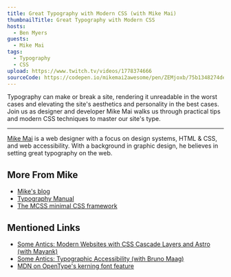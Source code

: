 ```yaml
---
title: Great Typography with Modern CSS (with Mike Mai)
thumbnailTitle: Great Typography with Modern CSS
hosts:
  - Ben Myers
guests:
  - Mike Mai
tags:
  - Typography
  - CSS
upload: https://www.twitch.tv/videos/1778374666
sourceCode: https://codepen.io/mikemai2awesome/pen/ZEMjoxb/75b1348274de8f1498a490ed245b601a?editors=1100
---
```


Typography can make or break a site, rendering it unreadable in the worst cases and elevating the site's aesthetics and personality in the best cases. Join us as designer and developer Mike Mai walks us through practical tips and modern CSS techniques to master our site's type.

---

[Mike Mai](https://mikemai.net/) is a web designer with a focus on design systems, HTML & CSS, and web accessibility. With a background in graphic design, he believes in setting great typography on the web.

## More From Mike

- [Mike's blog](https://mikemai.net/blog/)
- [Typography Manual](https://mikemai.net/typography-manual/)
- [The MCSS minimal CSS framework](https://mikemai.net/mcss/)

## Mentioned Links

- [Some Antics: Modern Websites with CSS Cascade Layers and Astro (with Mayank)](/cascade-layers-and-astro/)
- [Some Antics: Typographic Accessibility (with Bruno Maag)](/typographic-accessibility/)
- [MDN on OpenType's kerning font feature](https://developer.mozilla.org/en-US/docs/Web/CSS/CSS_Fonts/OpenType_fonts_guide#kerning)